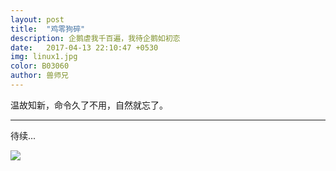 ```yaml
---
layout: post
title:  "鸡零狗碎"
description: 企鹅虐我千百遍，我待企鹅如初恋
date:   2017-04-13 22:10:47 +0530
img: linux1.jpg
color: B03060
author: 兽师兄
---
```


温故知新，命令久了不用，自然就忘了。

---


待续...


![]({{site.baseurl}}/images/linux2.jpg)